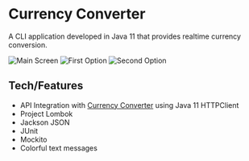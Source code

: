 # Currency Converter
A CLI application developed in Java 11 that provides realtime currency conversion.

![Main Screen](https://i.imgur.com/u69nPQC.png)
![First Option](https://i.imgur.com/cQ1HbLR.png)
![Second Option](https://i.imgur.com/cQ1HbLR.png)

## Tech/Features
* API Integration with [Currency Converter](https://www.currencyconverterapi.com/docs) using Java 11 HTTPClient
* Project Lombok
* Jackson JSON
* JUnit
* Mockito
* Colorful text messages
